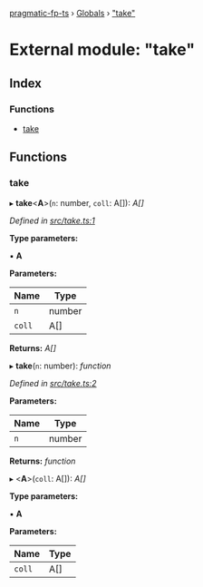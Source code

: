 [pragmatic-fp-ts](../README.md) › [Globals](../globals.md) › ["take"](_take_.md)

# External module: "take"

## Index

### Functions

* [take](_take_.md#take)

## Functions

###  take

▸ **take**<**A**>(`n`: number, `coll`: A[]): *A[]*

*Defined in [src/take.ts:1](https://github.com/hermann-p/pragmatic-fp-ts/blob/472cce0/src/take.ts#L1)*

**Type parameters:**

▪ **A**

**Parameters:**

Name | Type |
------ | ------ |
`n` | number |
`coll` | A[] |

**Returns:** *A[]*

▸ **take**(`n`: number): *function*

*Defined in [src/take.ts:2](https://github.com/hermann-p/pragmatic-fp-ts/blob/472cce0/src/take.ts#L2)*

**Parameters:**

Name | Type |
------ | ------ |
`n` | number |

**Returns:** *function*

▸ <**A**>(`coll`: A[]): *A[]*

**Type parameters:**

▪ **A**

**Parameters:**

Name | Type |
------ | ------ |
`coll` | A[] |
